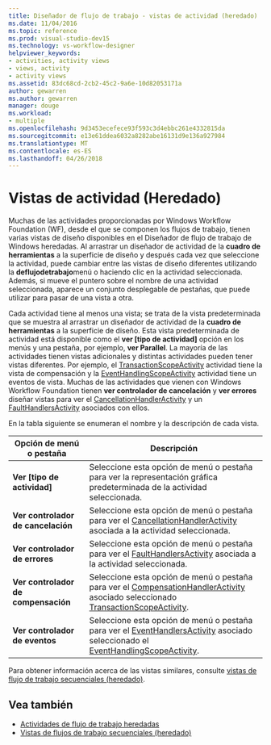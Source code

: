 ```yaml
---
title: Diseñador de flujo de trabajo - vistas de actividad (heredado)
ms.date: 11/04/2016
ms.topic: reference
ms.prod: visual-studio-dev15
ms.technology: vs-workflow-designer
helpviewer_keywords:
- activities, activity views
- views, activity
- activity views
ms.assetid: 83dc68cd-2cb2-45c2-9a6e-10d82053171a
author: gewarren
ms.author: gewarren
manager: douge
ms.workload:
- multiple
ms.openlocfilehash: 9d3453ecefece93f593c3d4ebbc261e4332815da
ms.sourcegitcommit: e13e61ddea6032a8282abe16131d9e136a927984
ms.translationtype: MT
ms.contentlocale: es-ES
ms.lasthandoff: 04/26/2018
---
```

# <a name="activity-views-legacy"></a>Vistas de actividad (Heredado)

Muchas de las actividades proporcionadas por Windows Workflow Foundation (WF), desde el que se componen los flujos de trabajo, tienen varias vistas de diseño disponibles en el Diseñador de flujo de trabajo de Windows heredadas. Al arrastrar un diseñador de actividad de la **cuadro de herramientas** a la superficie de diseño y después cada vez que seleccione la actividad, puede cambiar entre las vistas de diseño diferentes utilizando la **deflujodetrabajo**menú o haciendo clic en la actividad seleccionada. Además, si mueve el puntero sobre el nombre de una actividad seleccionada, aparece un conjunto desplegable de pestañas, que puede utilizar para pasar de una vista a otra.

Cada actividad tiene al menos una vista; se trata de la vista predeterminada que se muestra al arrastrar un diseñador de actividad de la **cuadro de herramientas** a la superficie de diseño. Esta vista predeterminada de actividad está disponible como el **ver [tipo de actividad]** opción en los menús y una pestaña, por ejemplo, **ver Parallel**. La mayoría de las actividades tienen vistas adicionales y distintas actividades pueden tener vistas diferentes. Por ejemplo, el [TransactionScopeActivity](http://go.microsoft.com/fwlink?LinkID=65093) actividad tiene la vista de compensación y la [EventHandlingScopeActivity](http://go.microsoft.com/fwlink?LinkID=65030) actividad tiene un eventos de vista. Muchas de las actividades que vienen con Windows Workflow Foundation tienen **ver controlador de cancelación** y **ver errores** diseñar vistas para ver el [CancellationHandlerActivity](http://go.microsoft.com/fwlink?LinkID=65050) y un [FaultHandlersActivity](http://go.microsoft.com/fwlink?LinkID=65055) asociados con ellos.

En la tabla siguiente se enumeran el nombre y la descripción de cada vista.

|Opción de menú o pestaña|Descripción|
|----------------------|-----------------|
|**Ver [tipo de actividad]**|Seleccione esta opción de menú o pestaña para ver la representación gráfica predeterminada de la actividad seleccionada.|
|**Ver controlador de cancelación**|Seleccione esta opción de menú o pestaña para ver el [CancellationHandlerActivity](http://go.microsoft.com/fwlink?LinkID=65050) asociada a la actividad seleccionada.|
|**Ver controlador de errores**|Seleccione esta opción de menú o pestaña para ver el [FaultHandlersActivity](http://go.microsoft.com/fwlink?LinkID=65055) asociada a la actividad seleccionada.|
|**Ver controlador de compensación**|Seleccione esta opción de menú o pestaña para ver el [CompensationHandlerActivity](http://go.microsoft.com/fwlink?LinkID=65053) asociado seleccionado [TransactionScopeActivity](http://go.microsoft.com/fwlink?LinkID=65093).|
|**Ver controlador de eventos**|Seleccione esta opción de menú o pestaña para ver el [EventHandlersActivity](http://go.microsoft.com/fwlink?LinkID=65018) asociado seleccionado el [EventHandlingScopeActivity](http://go.microsoft.com/fwlink?LinkID=65030).|

Para obtener información acerca de las vistas similares, consulte [vistas de flujo de trabajo secuenciales (heredado)](../workflow-designer/sequential-workflow-views-legacy.md).

## <a name="see-also"></a>Vea también

- [Actividades de flujo de trabajo heredadas](../workflow-designer/legacy-workflow-activities.md)
- [Vistas de flujos de trabajo secuenciales (heredado)](../workflow-designer/sequential-workflow-views-legacy.md)